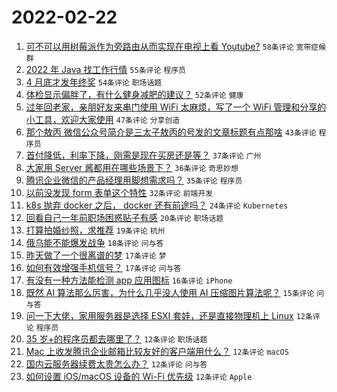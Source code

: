 # 2022-02-22

1. [可不可以用树莓派作为旁路由从而实现在电视上看 Youtube?](https://www.v2ex.com/t/835585) `58条评论` `宽带症候群`
1. [2022 年 Java 找工作行情](https://www.v2ex.com/t/835637) `55条评论` `程序员`
1. [4 月底才发年终奖](https://www.v2ex.com/t/835572) `54条评论` `职场话题`
1. [体检显示偏胖了，有什么健身减肥的建议？](https://www.v2ex.com/t/835579) `52条评论` `健康`
1. [过年回老家，亲朋好友来串门使用 WiFi 太麻烦，写了一个 WiFi 管理和分享的小工具，欢迎大家使用](https://www.v2ex.com/t/835565) `47条评论` `分享创造`
1. [那个敖丙 微信公众号简介是三太子敖丙的号发的文章标题有点那啥](https://www.v2ex.com/t/835651) `43条评论` `程序员`
1. [首付降低，利率下降，刚需是现在买房还是等？](https://www.v2ex.com/t/835597) `37条评论` `广州`
1. [大家用 Server 酱都用在哪些场景下？](https://www.v2ex.com/t/835547) `36条评论` `奇思妙想`
1. [腾讯企业微信的产品经理用脚想需求吗？](https://www.v2ex.com/t/835641) `35条评论` `程序员`
1. [以前没发现 form 表单这个特性](https://www.v2ex.com/t/835643) `32条评论` `前端开发`
1. [k8s 抛弃 docker 之后， docker 还有前途吗？](https://www.v2ex.com/t/835619) `24条评论` `Kubernetes`
1. [回看自己一年前职场困惑贴子有感](https://www.v2ex.com/t/835553) `20条评论` `职场话题`
1. [打算拍婚纱照，求推荐](https://www.v2ex.com/t/835642) `19条评论` `杭州`
1. [俄乌能不能爆发战争](https://www.v2ex.com/t/835675) `18条评论` `问与答`
1. [昨天做了一个很离谱的梦](https://www.v2ex.com/t/835550) `17条评论` `梦`
1. [如何有效增强手机信号？](https://www.v2ex.com/t/835546) `17条评论` `问与答`
1. [有没有一种方法能检测 app 应用图标](https://www.v2ex.com/t/835540) `16条评论` `iPhone`
1. [既然 AI 算法那么厉害，为什么几乎没人使用 AI 压缩图片算法呢？](https://www.v2ex.com/t/835621) `15条评论` `问与答`
1. [问一下大佬，家用服务器是选择 ESXI 套娃，还是直接物理机上 Linux](https://www.v2ex.com/t/835688) `12条评论` `程序员`
1. [35 岁+的程序员都去哪里了？](https://www.v2ex.com/t/835685) `12条评论` `职场话题`
1. [Mac 上收发腾讯企业邮箱比较友好的客户端用什么？](https://www.v2ex.com/t/835656) `12条评论` `macOS`
1. [国内云服务器续费太贵怎么办？](https://www.v2ex.com/t/835614) `12条评论` `问与答`
1. [如何设置 iOS/macOS 设备的 Wi-Fi 优先级](https://www.v2ex.com/t/835574) `12条评论` `Apple`
